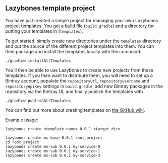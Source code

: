 Lazybones template project
--------------------------

You have just created a simple project for managing your own Lazybones project
templates. You get a build file (`build.gradle`) and a directory for putting
your templates in (`templates`).

To get started, simply create new directories under the `templates` directory
and put the source of the different project templates into them. You can then
package and install the templates locally with the command:

    ./gradlew installAllTemplates

You'll then be able to use Lazybones to create new projects from these templates.
If you then want to distribute them, you will need to set up a Bintray account,
populate the `repositoryUrl`, `repositoryUsername` and `repositoryApiKey` settings
in `build.gradle`, add new Bintray packages in the repository via the Bintray
UI, and finally publish the templates with

    ./gradlew publishAllTemplates

You can find out more about creating templates on [the GitHub wiki][1].

Example usage:

```
lazybones create <template name> 0.0.1 <target_dir>
```

```
lazybones create ms-base 0.0.1 root_project
cd root_project
lazybones create ms-sub 0.0.1 my-service-0
lazybones create ms-sub 0.0.1 my-service-1
lazybones create ms-sub 0.0.1 my-service-3
```
[1]: https://github.com/pledbrook/lazybones/wiki/Template-developers-guide

